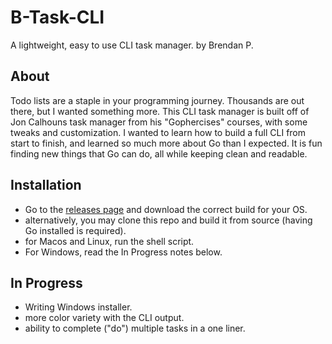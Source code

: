 # B-Task-CLI
A lightweight, easy to use CLI task manager. 
by Brendan P. 

## About
Todo lists are a staple in your programming journey. Thousands are out there, but I wanted something more. 
This CLI task manager is built off of Jon Calhouns task manager from his "Gophercises" courses,
with some  tweaks and customization. 
I wanted to learn how to build a full CLI from start to finish, and learned so much more about Go than I expected.
It is fun finding new things that Go can do, all while keeping clean and readable.

## Installation 
- Go to the [releases page](https://github.com/brendisurfs/B-Task-CLI/releases) and download the correct build for your OS.
- alternatively, you may clone this repo and build it from source (having Go installed is required). 
- for Macos and Linux, run the shell script.
- For Windows, read the In Progress notes below.


## In Progress
- Writing Windows installer. 
- more color variety with the CLI output.
- ability to complete ("do") multiple tasks in a one liner. 
